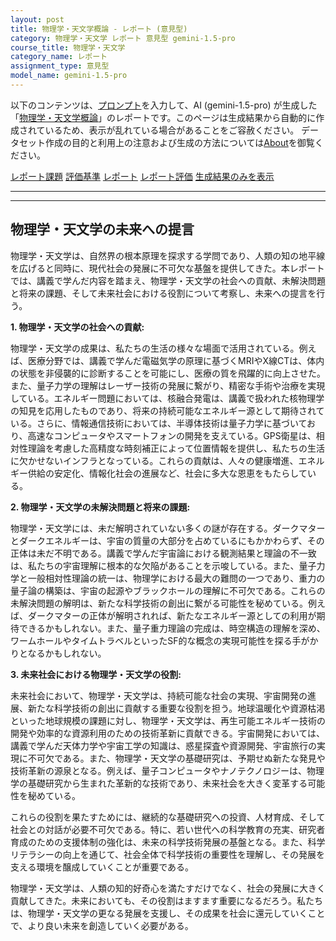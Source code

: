 ```yaml
---
layout: post
title: 物理学・天文学概論 - レポート (意見型)
category: 物理学・天文学 レポート 意見型 gemini-1.5-pro
course_title: 物理学・天文学
category_name: レポート
assignment_type: 意見型
model_name: gemini-1.5-pro
---
```


以下のコンテンツは、[プロンプト](http://127.0.0.1:8000/generated/物理学・天文学/gemini-1.5-pro/prompt_レポート-意見型.md)を入力して、AI (gemini-1.5-pro) が生成した「[物理学・天文学概論](/contents/物理学・天文学/)」のレポートです。このページは生成結果から自動的に作成されているため、表示が乱れている場合があることをご容赦ください。
データセット作成の目的と利用上の注意および生成の方法については[About](/About)を御覧ください。

[レポート課題](../レポート課題-意見型)
[評価基準](../評価基準-意見型)
[レポート](../レポート-意見型)
[レポート評価](../レポート評価-意見型)
[生成結果のみを表示](http://127.0.0.1:8000/generated/物理学・天文学/gemini-1.5-pro/レポート-意見型.md)
  

***
***
  
## 物理学・天文学の未来への提言

物理学・天文学は、自然界の根本原理を探求する学問であり、人類の知の地平線を広げると同時に、現代社会の発展に不可欠な基盤を提供してきた。本レポートでは、講義で学んだ内容を踏まえ、物理学・天文学の社会への貢献、未解決問題と将来の課題、そして未来社会における役割について考察し、未来への提言を行う。

**1. 物理学・天文学の社会への貢献:**

物理学・天文学の成果は、私たちの生活の様々な場面で活用されている。例えば、医療分野では、講義で学んだ電磁気学の原理に基づくMRIやX線CTは、体内の状態を非侵襲的に診断することを可能にし、医療の質を飛躍的に向上させた。また、量子力学の理解はレーザー技術の発展に繋がり、精密な手術や治療を実現している。エネルギー問題においては、核融合発電は、講義で扱われた核物理学の知見を応用したものであり、将来の持続可能なエネルギー源として期待されている。さらに、情報通信技術においては、半導体技術は量子力学に基づいており、高速なコンピュータやスマートフォンの開発を支えている。GPS衛星は、相対性理論を考慮した高精度な時刻補正によって位置情報を提供し、私たちの生活に欠かせないインフラとなっている。これらの貢献は、人々の健康増進、エネルギー供給の安定化、情報化社会の進展など、社会に多大な恩恵をもたらしている。

**2. 物理学・天文学の未解決問題と将来の課題:**

物理学・天文学には、未だ解明されていない多くの謎が存在する。ダークマターとダークエネルギーは、宇宙の質量の大部分を占めているにもかかわらず、その正体は未だ不明である。講義で学んだ宇宙論における観測結果と理論の不一致は、私たちの宇宙理解に根本的な欠陥があることを示唆している。また、量子力学と一般相対性理論の統一は、物理学における最大の難問の一つであり、重力の量子論の構築は、宇宙の起源やブラックホールの理解に不可欠である。これらの未解決問題の解明は、新たな科学技術の創出に繋がる可能性を秘めている。例えば、ダークマターの正体が解明されれば、新たなエネルギー源としての利用が期待できるかもしれない。また、量子重力理論の完成は、時空構造の理解を深め、ワームホールやタイムトラベルといったSF的な概念の実現可能性を探る手がかりとなるかもしれない。

**3. 未来社会における物理学・天文学の役割:**

未来社会において、物理学・天文学は、持続可能な社会の実現、宇宙開発の進展、新たな科学技術の創出に貢献する重要な役割を担う。地球温暖化や資源枯渇といった地球規模の課題に対し、物理学・天文学は、再生可能エネルギー技術の開発や効率的な資源利用のための技術革新に貢献できる。宇宙開発においては、講義で学んだ天体力学や宇宙工学の知識は、惑星探査や資源開発、宇宙旅行の実現に不可欠である。また、物理学・天文学の基礎研究は、予期せぬ新たな発見や技術革新の源泉となる。例えば、量子コンピュータやナノテクノロジーは、物理学の基礎研究から生まれた革新的な技術であり、未来社会を大きく変革する可能性を秘めている。

これらの役割を果たすためには、継続的な基礎研究への投資、人材育成、そして社会との対話が必要不可欠である。特に、若い世代への科学教育の充実、研究者育成のための支援体制の強化は、未来の科学技術発展の基盤となる。また、科学リテラシーの向上を通じて、社会全体で科学技術の重要性を理解し、その発展を支える環境を醸成していくことが重要である。

物理学・天文学は、人類の知的好奇心を満たすだけでなく、社会の発展に大きく貢献してきた。未来においても、その役割はますます重要になるだろう。私たちは、物理学・天文学の更なる発展を支援し、その成果を社会に還元していくことで、より良い未来を創造していく必要がある。
